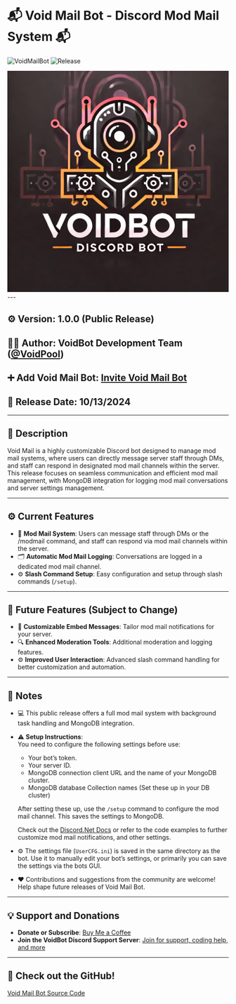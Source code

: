 # 📬 Void Mail Bot - Discord Mod Mail System 📬

![VoidMailBot](https://img.shields.io/badge/version-1.0.0-brightgreen)
![Release](https://img.shields.io/badge/Release-10%2F13%2F2024-blue)
<div align="center">
    <img src="https://raw.githubusercontent.com/V0idpool/Void_bot_DiscordBot_GUI/refs/heads/main/Void%20Bot%20Discord%20Bot%20Base%20(Standard)/vbotimage.png" alt="Void Mail Bot Logo" width="600"/>
</div>
---

## ⚙️ **Version**: 1.0.0 (Public Release)  
## 👨‍💻 **Author**: VoidBot Development Team ([@VoidPool](https://github.com/V0idpool))  
## ➕ **Add Void Mail Bot**: [Invite Void Mail Bot](https://discord.com/oauth2/authorize?client_id=1293727784044331048)  
## 📅 **Release Date**: 10/13/2024  

---

## 📖 **Description**  
Void Mail is a highly customizable Discord bot designed to manage mod mail systems, where users can directly message server staff through DMs, and staff can respond in designated mod mail channels within the server. This release focuses on seamless communication and efficient mod mail management, with MongoDB integration for logging mod mail conversations and server settings management.

---

## ⚙️ **Current Features**

- 📩 **Mod Mail System**: Users can message staff through DMs or the /modmail command, and staff can respond via mod mail channels within the server.
- 🗂️ **Automatic Mod Mail Logging**: Conversations are logged in a dedicated mod mail channel.
- ⚙️ **Slash Command Setup**: Easy configuration and setup through slash commands (`/setup`).

---

## 🔮 **Future Features (Subject to Change)**

- 📝 **Customizable Embed Messages**: Tailor mod mail notifications for your server.
- 🔍 **Enhanced Moderation Tools**: Additional moderation and logging features.
- ⚙️ **Improved User Interaction**: Advanced slash command handling for better customization and automation.

---

## 📌 **Notes**  

- 💻 This public release offers a full mod mail system with background task handling and MongoDB integration.
- ⚠️ **Setup Instructions**:  
  You need to configure the following settings before use:

  - Your bot’s token.
  - Your server ID.
  - MongoDB connection client URL and the name of your MongoDB cluster.
  - MongoDB database Collection names (Set these up in your DB cluster)

  After setting these up, use the `/setup` command to configure the mod mail channel. This saves the settings to MongoDB.

  Check out the [Discord.Net Docs](https://docs.discordnet.dev/) or refer to the code examples to further customize mod mail notifications, and other settings.

- ⚙️ The settings file (`UserCFG.ini`) is saved in the same directory as the bot. Use it to manually edit your bot’s settings, or primarily you can save the settings via the bots GUI.

- ❤️ Contributions and suggestions from the community are welcome! Help shape future releases of Void Mail Bot.

---

## 💡 **Support and Donations**  
- **Donate or Subscribe**: [Buy Me a Coffee](https://buymeacoffee.com/voidbot)  
- **Join the VoidBot Discord Support Server**: [Join for support, coding help, and more](https://discord.gg/nsSpGJ5saD)

---

## 📂 **Check out the GitHub!**  
[Void Mail Bot Source Code](https://github.com/V0idpool/VoidMailModMailer)
